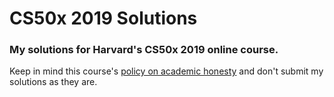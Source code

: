 # CS50x 2019 Solutions
### My solutions for Harvard's CS50x 2019 online course.

Keep in mind this course's [policy on academic honesty](https://docs.cs50.net/2016/fall/syllabus/cs50.html#academic-honesty) and don't submit my solutions as they are.
